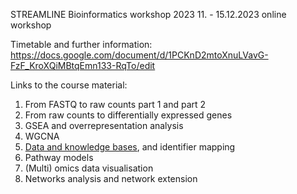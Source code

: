 STREAMLINE Bioinformatics workshop 2023
11. - 15.12.2023 online workshop

Timetable and further information:
https://docs.google.com/document/d/1PCKnD2mtoXnuLVavG-FzF_KroXQiMBtqEmn133-RqTo/edit 

Links to the course material:
1. From FASTQ to raw counts part 1 and part 2
2. From raw counts to differentially expressed genes
3. GSEA and overrepresentation analysis
4. WGCNA
5. [Data and knowledge bases](https://github.com/fehrhart/STREAMLINEworkshop.github.io/blob/main/DataAndKnowledgebases.md), and identifier mapping
6. Pathway models
7. (Multi) omics data visualisation
8. Networks analysis and network extension
